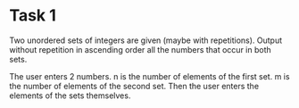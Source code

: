 # Task 1

Two unordered sets of integers are given (maybe with repetitions). Output without
repetition in ascending order all the numbers that occur in both sets.

The user enters 2 numbers. n is the number of elements of the first set. m is the
number of elements of the second set. Then the user enters the elements of the sets
themselves.
